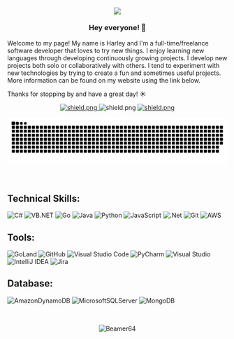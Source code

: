 <h3 align=center>

![](https://media.giphy.com/media/a1QLZUUtCcgyA/giphy.gif?cid=790b7611eb5d7c08c3b90ee67e8e9b2ce1544b4581c3c90c&rid=giphy.gif&ct=g)
  
 Hey everyone! 👋  
</h3>

Welcome to my page! My name is Harley and I'm a full-time/freelance software developer that loves to try new things. I enjoy learning new languages through developing continuously growing projects. I develop new projects both solo or collaboratively with others. I tend to experiment with new technologies by trying to create a fun and sometimes useful projects. More information can be found on my website using the link below.

Thanks for stopping by and have a great day! ☀️

<div align=center> 
  <a href="http://harleyroper.com/" target="_blank">
    <img src="https://img.shields.io/badge/Check%20out-My%20Website!-brightgreen" alt="shield.png">
  </a>  

  <a>
    <img src="https://komarev.com/ghpvc/?username=Beamer64&color=red" alt="shield.png">
  </a>
  
  <a href="https://www.linkedin.com/in/harley-roper/" target="_blank">
    <img src="https://img.shields.io/badge/Check%20out-My%20LinkedIn!-blue" alt="shield.png">
  </a>
</div>

<a href="http://harleyroper.com/" target="_blank"><img src="https://github.com/Beamer64/Beamer64/blob/master/res/github-contribution-grid-snake.svg" alt="snake"></a>

&nbsp;

## Technical Skills:
![C#](https://img.shields.io/badge/c%23-%23239120.svg?style=for-the-badge&logo=c-sharp&logoColor=white)
![VB.NET](https://img.shields.io/badge/VB.NET-%2300599C.svg?style=for-the-badge&logo=.net&logoColor=white)
![Go](https://img.shields.io/badge/go-%2300ADD8.svg?style=for-the-badge&logo=go&logoColor=white)
![Java](https://img.shields.io/badge/java-%23ED8B00.svg?style=for-the-badge&logo=java&logoColor=white)
![Python](https://img.shields.io/badge/python-3670A0?style=for-the-badge&logo=python&logoColor=ffdd54)
![JavaScript](https://img.shields.io/badge/javascript-%23323330.svg?style=for-the-badge&logo=javascript&logoColor=%23F7DF1E)
![.Net](https://img.shields.io/badge/.NET-5C2D91?style=for-the-badge&logo=.net&logoColor=white)
![Git](https://img.shields.io/badge/git-%23F05033.svg?style=for-the-badge&logo=git&logoColor=white)
![AWS](https://img.shields.io/badge/AWS-%23FF9900.svg?style=for-the-badge&logo=amazon-aws&logoColor=white)

## Tools:
![GoLand](https://img.shields.io/badge/Goland-000000.svg?style=for-the-badge&logo=intellij-idea&logoColor=white&labelColor=black&color=blue)
![GitHub](https://img.shields.io/badge/github-%23121011.svg?style=for-the-badge&logo=github&logoColor=white)
![Visual Studio Code](https://img.shields.io/badge/Visual%20Studio%20Code-0078d7.svg?style=for-the-badge&logo=visual-studio-code&logoColor=white)
![PyCharm](https://img.shields.io/badge/pycharm-143?style=for-the-badge&logo=pycharm&logoColor=black&color=black&labelColor=green)
![Visual Studio](https://img.shields.io/badge/Visual%20Studio-5C2D91.svg?style=for-the-badge&logo=visual-studio&logoColor=white)
![IntelliJ IDEA](https://img.shields.io/badge/IntelliJIDEA-000000.svg?style=for-the-badge&logo=intellij-idea&logoColor=white)
![Jira](https://img.shields.io/badge/jira-%230A0FFF.svg?style=for-the-badge&logo=jira&logoColor=white)

## Database:
![AmazonDynamoDB](https://img.shields.io/badge/Amazon%20DynamoDB-4053D6?style=for-the-badge&logo=Amazon%20DynamoDB&logoColor=white)
![MicrosoftSQLServer](https://img.shields.io/badge/Microsoft%20SQL%20Sever-CC2927?style=for-the-badge&logo=microsoft%20sql%20server&logoColor=white)
![MongoDB](https://img.shields.io/badge/MongoDB-%234ea94b.svg?style=for-the-badge&logo=mongodb&logoColor=white)

&nbsp;
<div align=center> 
<p><img align="center" src="https://github-readme-stats.vercel.app/api?username=Beamer64&show_icons=true&locale=en&theme=tokyonight" alt="Beamer64" /></p>
</div>
